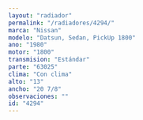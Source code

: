 ```yaml
---
layout: "radiador"
permalink: "/radiadores/4294/"
marca: "Nissan"
modelo: "Datsun, Sedan, PickUp 1800"
ano: "1980"
motor: "1800"
transmision: "Estándar"
parte: "63025"
clima: "Con clima"
alto: "13"
ancho: "20 7/8"
observaciones: ""
id: "4294"
---
```


